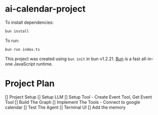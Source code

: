 # ai-calendar-project

To install dependencies:

```bash
bun install
```

To run:

```bash
bun run index.ts
```

This project was created using `bun init` in bun v1.2.21. [Bun](https://bun.com) is a fast all-in-one JavaScript runtime.


# Project Plan

[] Project Setup
[] Setup LLM
[] Setup Tool - Create Event Tool, Get Event Tool
[] Build The Graph
[] Implement The Tools - Connect to google calendar
[] Test The Agent
[] Terminal UI
[] Add the memory